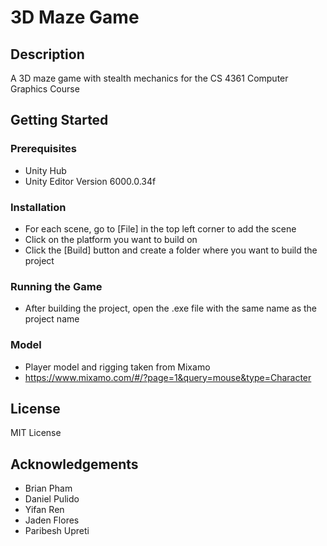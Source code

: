 # 3D Maze Game

## Description

A 3D maze game with stealth mechanics for the CS 4361 Computer Graphics Course

## Getting Started

### Prerequisites

* Unity Hub
* Unity Editor Version 6000.0.34f

### Installation

* For each scene, go to [File] in the top left corner to add the scene
* Click on the platform you want to build on
* Click the [Build] button and create a folder where you want to build the project

### Running the Game

* After building the project, open the .exe file with the same name as the project name
  
### Model
* Player model and rigging taken from Mixamo  
* https://www.mixamo.com/#/?page=1&query=mouse&type=Character

## License

MIT License

## Acknowledgements

* Brian Pham
* Daniel Pulido
* Yifan Ren
* Jaden Flores
* Paribesh Upreti
